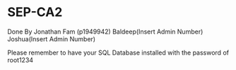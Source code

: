 # SEP-CA2

Done By
Jonathan Fam (p1949942)
Baldeep(Insert Admin Number)
Joshua(Insert Admin Number)

Please remember to have your SQL Database installed with the password of root1234